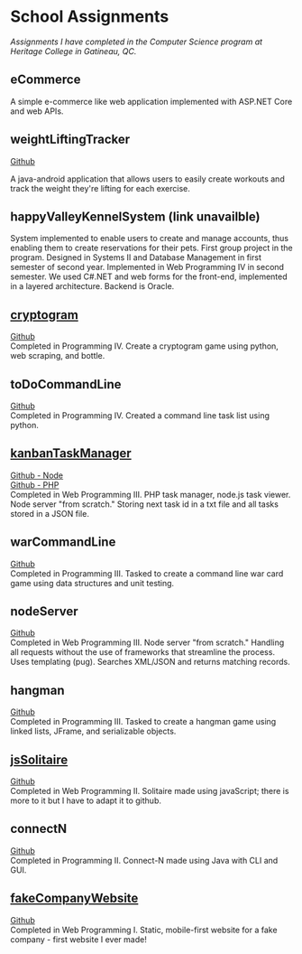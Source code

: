 # School Assignments

_Assignments I have completed in the Computer Science program at Heritage College in Gatineau, QC._

## eCommerce

A simple e-commerce like web application implemented with ASP.NET Core and web APIs.

## weightLiftingTracker

[Github](https://github.com/marissa-cleroux/weightLiftingTracker)

A java-android application that allows users to easily create workouts and track the weight they're lifting for each exercise. 

## happyValleyKennelSystem (link unavailble)
System implemented to enable users to create and manage accounts, thus enabling them to create reservations for their pets. First group project in the program. Designed in Systems II and Database Management in first semester of second year. Implemented in Web Programming IV in second semester. We used C#.NET and web forms for the front-end, implemented in a layered architecture. Backend is Oracle.

## [cryptogram](https://mc-cryptogram.herokuapp.com/)

[Github](https://github.com/marissa-cleroux/cryptogram)  
Completed in Programming IV. Create a cryptogram game using python, web scraping, and bottle.

## toDoCommandLine

[Github](https://github.com/marissa-cleroux/commandLineToDoList)  
Completed in Programming IV. Created a command line task list using python.

## [kanbanTaskManager](https://kanban-task-manager.herokuapp.com/)

[Github - Node](https://github.com/marissa-cleroux/kanbanTaskManagerNode)  
[Github - PHP](https://github.com/marissa-cleroux/kanbanTaskManagerPHP)  
Completed in Web Programming III. PHP task manager, node.js task viewer. Node server "from scratch." Storing next task id in a txt file and all tasks stored in a JSON file.

## warCommandLine

[Github](https://github.com/marissa-cleroux/warCardGame/tree/master/src/war)  
Completed in Programming III. Tasked to create a command line war card game using data structures and unit testing.

## nodeServer

[Github](https://github.com/marissa-cleroux/nodeServer)  
Completed in Web Programming III. Node server "from scratch." Handling all requests without the use of frameworks that streamline the process. Uses templating (pug). Searches XML/JSON and returns matching records.

## hangman

[Github](https://github.com/marissa-cleroux/hangman)  
Completed in Programming III. Tasked to create a hangman game using linked lists, JFrame, and serializable objects.

## [jsSolitaire](https://marissa-cleroux.github.io/solitaire/game.html)

[Github](https://github.com/marissa-cleroux/solitaire)  
Completed in Web Programming II. Solitaire made using javaScript; there is more to it but I have to adapt it to github.

## connectN

[Github](https://github.com/marissa-cleroux/connectN)  
Completed in Programming II. Connect-N made using Java with CLI and GUI.

## [fakeCompanyWebsite](https://marissa-cleroux.github.io/companyWebsite/index.html)

[Github](https://github.com/marissa-cleroux/companyWebsite)  
Completed in Web Programming I. Static, mobile-first website for a fake company - first website I ever made!
